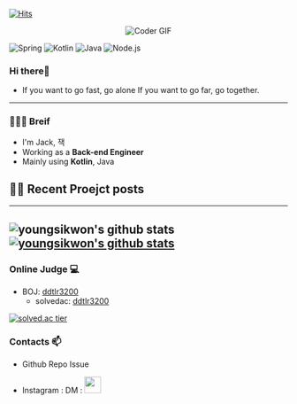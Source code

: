 [![Hits](https://hits.seeyoufarm.com/api/count/incr/badge.svg?url=https%3A%2F%2Fgithub.com%2Fgjbae1212%2Fhit-counter)](https://hits.seeyoufarm.com)                    
                  
<div align=center>
    <img src="https://media.giphy.com/media/iIqmM5tTjmpOB9mpbn/giphy.gif" alt="Coder GIF">
</div>


![Spring](https://img.shields.io/badge/-Spring-6DB33F?style=for-the-badge&logo=Spring&logoColor=fff)
![Kotlin](https://img.shields.io/badge/Kotlin-B75EA4?style=for-the-badge&logo=kotlin&logoColor=F6891F)
![Java](https://img.shields.io/badge/JAVA-007396?style=for-the-badge&logo=java&logoColor=fff)
![Node.js](https://img.shields.io/badge/-Node.js-339933?style=for-the-badge&logo=Node.js&logoColor=fff)

### Hi there👋

 - If you want to go fast, go alone If you want to go far, go together.

<!--
**youngsikwon/youngsikwon** is a ✨ _special_ ✨ repository because its `README.md` (this file) appears on your GitHub profile.

Here are some ideas to get you started:

- 🔭 I’m currently working on ...
- 🌱 I’m currently learning ...
- 👯 I’m looking to collaborate on ...
- 🤔 I’m looking for help with ...
- 💬 Ask me about ...
- 📫 How to reach me: ...
- 😄 Pronouns: ...
- ⚡ Fun fact: ...
-->


-------------

### 💁🏻‍♂️ Breif
- I'm Jack, 잭
- Working as a **Back-end Engineer**
- Mainly using **Kotlin**, Java


## ✍🏻  Recent Proejct posts

   


---
![youngsikwon's github stats](https://github-readme-stats.vercel.app/api?username=DavidJack-dev&show_icons=true)
[![youngsikwon's github stats](https://github-readme-stats.vercel.app/api/top-langs/?username=DavidJack-dev&show_icons=true&hide_border=true&title_color=004386&icon_color=004386&layout=compact)](https://github.com/DavidJack-dev)
---
### Online Judge 💻

* BOJ: [ddtlr3200](https://www.acmicpc.net/user/ddtlr3200)
  * solvedac: [ddtlr3200](https://solved.ac/profile/ddtlr3200)

[![solved.ac tier](http://mazassumnida.wtf/api/generate_badge?boj=ddtlr3200)](https://solved.ac/ddtlr3200)
  
  ### Contacts 📫

* Github Repo Issue <p align='center'>
*  Instagram : DM : <a href="https://www.instagram.com/06_youngsik/"><img height="30" src="https://github.com/youngsikwon/youngsikwon/blob/master/instagram.svg?raw=true"></a>&nbsp;&nbsp;
</p><br/>

